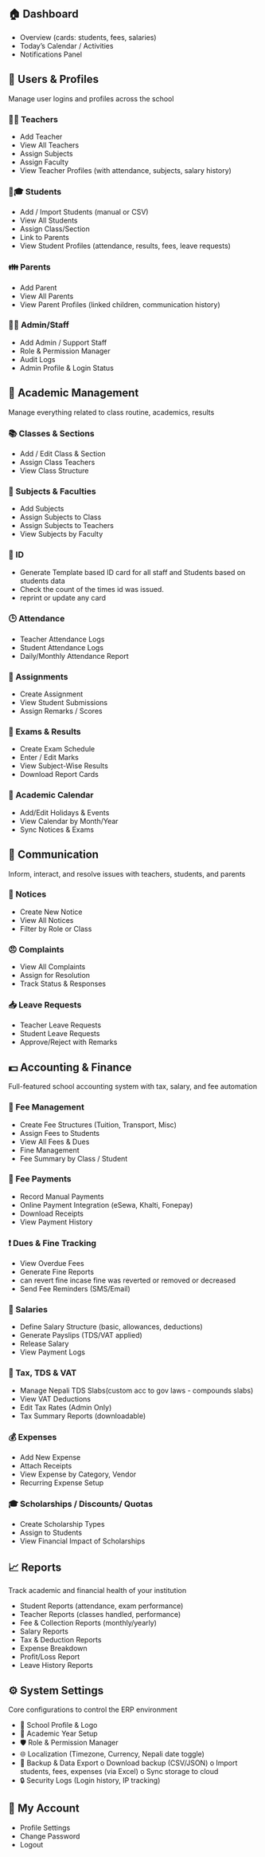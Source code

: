 ## 🏠 Dashboard

- Overview (cards: students, fees, salaries)
- Today’s Calendar / Activities
- Notifications Panel

## 👤 Users & Profiles

Manage user logins and profiles across the school

### 👨🏫 Teachers

- Add Teacher
- View All Teachers
- Assign Subjects
- Assign Faculty
- View Teacher Profiles (with attendance, subjects, salary history)

### 👨🎓 Students

- Add / Import Students (manual or CSV)
- View All Students
- Assign Class/Section
- Link to Parents
- View Student Profiles (attendance, results, fees, leave requests)

### 👪 Parents

- Add Parent
- View All Parents
- View Parent Profiles (linked children, communication history)

### 👨💼 Admin/Staff

- Add Admin / Support Staff
- Role & Permission Manager
- Audit Logs
- Admin Profile & Login Status

## 🏫 Academic Management

Manage everything related to class routine, academics, results

### 📚 Classes & Sections

- Add / Edit Class & Section
- Assign Class Teachers
- View Class Structure

### 📖 Subjects & Faculties

- Add Subjects
- Assign Subjects to Class
- Assign Subjects to Teachers
- View Subjects by Faculty

### 📖 ID

- Generate Template based ID card for all staff and Students based on students data
- Check the count of the times id was issued.
- reprint or update any card

### 🕒 Attendance

- Teacher Attendance Logs
- Student Attendance Logs
- Daily/Monthly Attendance Report

### 📝 Assignments

- Create Assignment
- View Student Submissions
- Assign Remarks / Scores

### 🧾 Exams & Results

- Create Exam Schedule
- Enter / Edit Marks
- View Subject-Wise Results
- Download Report Cards

### 📆 Academic Calendar

- Add/Edit Holidays & Events
- View Calendar by Month/Year
- Sync Notices & Exams

## 💬 Communication

Inform, interact, and resolve issues with teachers, students, and parents

### 📢 Notices

- Create New Notice
- View All Notices
- Filter by Role or Class

### 😠 Complaints

- View All Complaints
- Assign for Resolution
- Track Status & Responses

### 📥 Leave Requests

- Teacher Leave Requests
- Student Leave Requests
- Approve/Reject with Remarks

## 💵 Accounting & Finance

Full-featured school accounting system with tax, salary, and fee automation

### 🧾 Fee Management

- Create Fee Structures (Tuition, Transport, Misc)
- Assign Fees to Students
- View All Fees & Dues
- Fine Management
- Fee Summary by Class / Student

### 💸 Fee Payments

- Record Manual Payments
- Online Payment Integration (eSewa, Khalti, Fonepay)
- Download Receipts
- View Payment History

### ❗ Dues & Fine Tracking

- View Overdue Fees
- Generate Fine Reports
- can revert fine incase fine was reverted or removed or decreased
- Send Fee Reminders (SMS/Email)

### 👛 Salaries

- Define Salary Structure (basic, allowances, deductions)
- Generate Payslips (TDS/VAT applied)
- Release Salary
- View Payment Logs

### 🧾 Tax, TDS & VAT

- Manage Nepali TDS Slabs(custom acc to gov laws - compounds slabs)
- View VAT Deductions
- Edit Tax Rates (Admin Only)
- Tax Summary Reports (downloadable)

### 💰 Expenses

- Add New Expense
- Attach Receipts
- View Expense by Category, Vendor
- Recurring Expense Setup

### 🎓 Scholarships / Discounts/ Quotas

- Create Scholarship Types
- Assign to Students
- View Financial Impact of Scholarships

## 📈 Reports

Track academic and financial health of your institution

- Student Reports (attendance, exam performance)
- Teacher Reports (classes handled, performance)
- Fee & Collection Reports (monthly/yearly)
- Salary Reports
- Tax & Deduction Reports
- Expense Breakdown
- Profit/Loss Report
- Leave History Reports

## ⚙ System Settings

Core configurations to control the ERP environment

- 📄 School Profile & Logo
- 📅 Academic Year Setup
- 🛡 Role & Permission Manager
- 🌐 Localization (Timezone, Currency, Nepali date toggle)
- 🔁 Backup & Data Export
  o Download backup (CSV/JSON)
  o Import students, fees, expenses (via Excel)
  o Sync storage to cloud
- 🔒 Security Logs (Login history, IP tracking)

## 👤 My Account

- Profile Settings
- Change Password
- Logout
